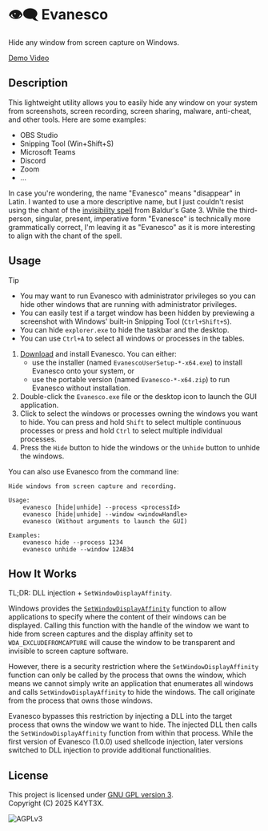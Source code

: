 # 👁️‍🗨️ Evanesco

Hide any window from screen capture on Windows.

[Demo Video](https://github.com/user-attachments/assets/cd4cb072-0137-4d7b-ba56-bc21c1c269a5)

## Description

This lightweight utility allows you to easily hide any window on your system from screenshots, screen recording, screen sharing, malware, anti-cheat, and other tools. Here are some examples:

- OBS Studio
- Snipping Tool (Win+Shift+S)
- Microsoft Teams
- Discord
- Zoom
- …

In case you're wondering, the name "Evanesco" means "disappear" in Latin. I wanted to use a more descriptive name, but I just couldn't resist using the chant of the [invisibility spell](https://bg3.wiki/wiki/Invisibility_(spell)) from Baldur's Gate 3. While the third-person, singular, present, imperative form "Evanesce" is technically more grammatically correct, I'm leaving it as "Evanesco" as it is more interesting to align with the chant of the spell.

## Usage

> [!TIP]
> - You may want to run Evanesco with administrator privileges so you can hide other windows that are running with administrator privileges.
> - You can easily test if a target window has been hidden by previewing a screenshot with Windows' built-in Snipping Tool (`Ctrl+Shift+S`).
> - You can hide `explorer.exe` to hide the taskbar and the desktop.
> - You can use `Ctrl+A` to select all windows or processes in the tables.

1. [Download](https://github.com/k4yt3x/Evanesco/releases/latest) and install Evanesco. You can either:
    - use the installer (named `EvanescoUserSetup-*-x64.exe`) to install Evanesco onto your system, or
    - use the portable version (named `Evanesco-*-x64.zip`) to run Evanesco without installation.
2. Double-click the `Evanesco.exe` file or the desktop icon to launch the GUI application.
3. Click to select the windows or processes owning the windows you want to hide. You can press and hold `Shift` to select multiple continuous processes or press and hold `Ctrl` to select multiple individual processes.
4. Press the `Hide` button to hide the windows or the `Unhide` button to unhide the windows.

You can also use Evanesco from the command line:

```console
Hide windows from screen capture and recording.

Usage:
    evanesco [hide|unhide] --process <processId>
    evanesco [hide|unhide] --window <windowHandle>
    evanesco (Without arguments to launch the GUI)

Examples:
    evanesco hide --process 1234
    evanesco unhide --window 12AB34
```

## How It Works

TL;DR: DLL injection + `SetWindowDisplayAffinity`.

Windows provides the [`SetWindowDisplayAffinity`](https://learn.microsoft.com/en-us/windows/win32/api/winuser/nf-winuser-setwindowdisplayaffinity) function to allow applications to specify where the content of their windows can be displayed. Calling this function with the handle of the window we want to hide from screen captures and the display affinity set to `WDA_EXCLUDEFROMCAPTURE` will cause the window to be transparent and invisible to screen capture software.

However, there is a security restriction where the `SetWindowDisplayAffinity` function can only be called by the process that owns the window, which means we cannot simply write an application that enumerates all windows and calls `SetWindowDisplayAffinity` to hide the windows. The call originate from the process that owns those windows.

Evanesco bypasses this restriction by injecting a DLL into the target process that owns the window we want to hide. The injected DLL then calls the `SetWindowDisplayAffinity` function from within that process. While the first version of Evanesco (1.0.0) used shellcode injection, later versions switched to DLL injection to provide additional functionalities.

## License

This project is licensed under [GNU GPL version 3](https://www.gnu.org/licenses/gpl-3.0.txt).\
Copyright (C) 2025 K4YT3X.

![AGPLv3](https://www.gnu.org/graphics/gplv3-127x51.png)
